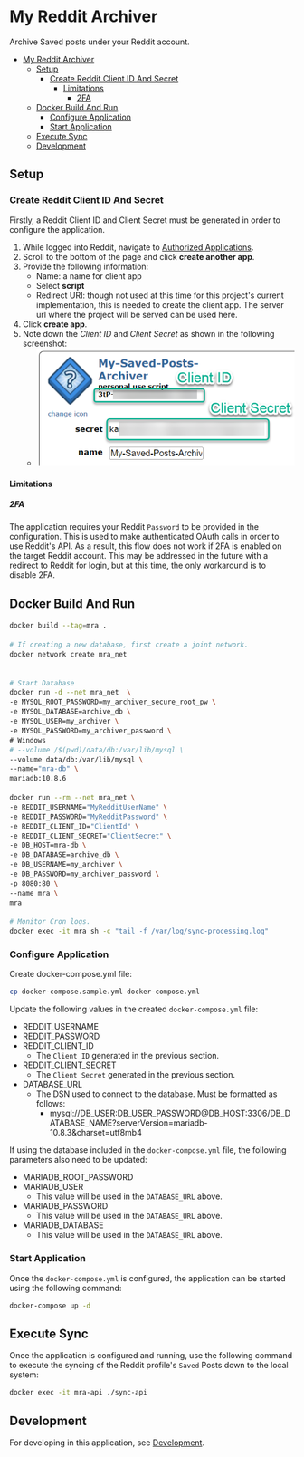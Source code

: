 # My Reddit Archiver

Archive Saved posts under your Reddit account.

- [My Reddit Archiver](#my-reddit-archiver)
  - [Setup](#setup)
    - [Create Reddit Client ID And Secret](#create-reddit-client-id-and-secret)
      - [Limitations](#limitations)
        - [2FA](#2fa)
  - [Docker Build And Run](#docker-build-and-run)
    - [Configure Application](#configure-application)
    - [Start Application](#start-application)
  - [Execute Sync](#execute-sync)
  - [Development](#development)

## Setup

### Create Reddit Client ID And Secret

Firstly, a Reddit Client ID and Client Secret must be generated in order to configure the application.

1. While logged into Reddit, navigate to [Authorized Applications](https://www.reddit.com/prefs/apps).
2. Scroll to the bottom of the page and click **create another app**.
3. Provide the following information:
    - Name: a name for client app
    - Select **script**
    - Redirect URI: though not used at this time for this project's current implementation, this is needed to create the client app. The server url where the project will be served can be used here.
4. Click **create app**.
5. Note down the *Client ID* and *Client Secret* as shown in the following screenshot:
    - ![Client ID And Secret](docs/assets/client_app_id_secret.png "Client ID And Secret")

#### Limitations

##### 2FA

The application requires your Reddit `Password` to be provided in the configuration. This is used to make authenticated OAuth calls in order to use Reddit's API. As a result, this flow does not work if 2FA is enabled on the target Reddit account. This may be addressed in the future with a redirect to Reddit for login, but at this time, the only workaround is to disable 2FA.

## Docker Build And Run

```bash
docker build --tag=mra .

# If creating a new database, first create a joint network.
docker network create mra_net


# Start Database
docker run -d --net mra_net  \
-e MYSQL_ROOT_PASSWORD=my_archiver_secure_root_pw \
-e MYSQL_DATABASE=archive_db \
-e MYSQL_USER=my_archiver \
-e MYSQL_PASSWORD=my_archiver_password \
# Windows
# --volume /$(pwd)/data/db:/var/lib/mysql \
--volume data/db:/var/lib/mysql \
--name="mra-db" \
mariadb:10.8.6

docker run --rm --net mra_net \
-e REDDIT_USERNAME="MyRedditUserName" \
-e REDDIT_PASSWORD="MyRedditPassword" \
-e REDDIT_CLIENT_ID="ClientId" \
-e REDDIT_CLIENT_SECRET="ClientSecret" \
-e DB_HOST=mra-db \
-e DB_DATABASE=archive_db \
-e DB_USERNAME=my_archiver \
-e DB_PASSWORD=my_archiver_password \
-p 8080:80 \
--name mra \
mra

# Monitor Cron logs.
docker exec -it mra sh -c "tail -f /var/log/sync-processing.log"
```

### Configure Application

Create docker-compose.yml file:

```bash
cp docker-compose.sample.yml docker-compose.yml
```

Update the following values in the created `docker-compose.yml` file:

- REDDIT_USERNAME
- REDDIT_PASSWORD
- REDDIT_CLIENT_ID
  - The `Client ID` generated in the previous section.
- REDDIT_CLIENT_SECRET
  - The `Client Secret` generated in the previous section.
- DATABASE_URL
  - The DSN used to connect to the database. Must be formatted as follows:
    - mysql://DB_USER:DB_USER_PASSWORD@DB_HOST:3306/DB_DATABASE_NAME?serverVersion=mariadb-10.8.3&charset=utf8mb4

If using the database included in the `docker-compose.yml` file, the following parameters also need to be updated:

- MARIADB_ROOT_PASSWORD
- MARIADB_USER
  - This value will be used in the `DATABASE_URL` above.
- MARIADB_PASSWORD
  - This value will be used in the `DATABASE_URL` above.
- MARIADB_DATABASE
  - This value will be used in the `DATABASE_URL` above.

### Start Application

Once the `docker-compose.yml` is configured, the application can be started using the following command:

```bash
docker-compose up -d
```

## Execute Sync

Once the application is configured and running, use the following command to execute the syncing of the Reddit profile's `Saved` Posts down to the local system:

```bash
docker exec -it mra-api ./sync-api
```

## Development

For developing in this application, see [Development](docs/development/README.md).
